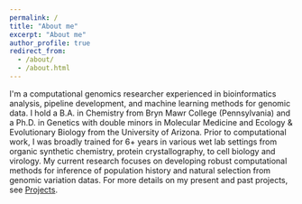 ```yaml
---
permalink: /
title: "About me"
excerpt: "About me"
author_profile: true
redirect_from: 
  - /about/
  - /about.html
---
```


I'm a computational genomics researcher experienced in bioinformatics analysis, pipeline development, and machine learning methods for genomic data. I hold a B.A. in Chemistry from Bryn Mawr College (Pennsylvania) and a Ph.D. in Genetics with double minors in Molecular Medicine and Ecology & Evolutionary Biology from the University of Arizona. Prior to computational work, I was broadly trained for 6+ years in various wet lab settings from organic synthetic chemistry, protein crystallography, to cell biology and virology. My current research focuses on developing robust computational methods for inference of population history and natural selection from genomic variation datas. For more details on my present and past projects, see [Projects](https://lntran26.github.io/projects).
